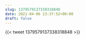 ```yaml
---
slug: 1379579137338318848
date: 2021-04-06 23:37:52+00:00
draft: false
---
```


{{< tweet 1379579137338318848 >}}
